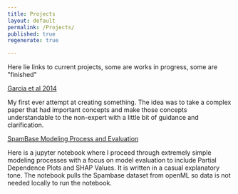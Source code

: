```yaml
---
title: Projects
layout: default
permalink: /Projects/
published: true
regenerate: true

---
```

Here lie links to current projects, some are works in progress, some are "finished"

[Garcia et al 2014](a-study-guide.md)

My first ever attempt at creating something. The idea was to take a complex paper that had important concepts and make those concepts understandable to the non-expert with a little bit of guidance and clarification.

[SpamBase Modeling Process and Evaluation](spam-minilab.ipynb)

Here is a jupyter notebook where I proceed through extremely simple modeling processes with a focus on model evaluation to include Partial Dependence Plots and SHAP Values.
It is written in a casual explanatory tone.
The notebook pulls the Spambase dataset from openML so data is not needed locally to run the notebook.
